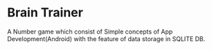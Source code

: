 # Brain Trainer 
A Number game which consist of Simple concepts of App Development(Android) with the feature of data storage in SQLITE DB.
